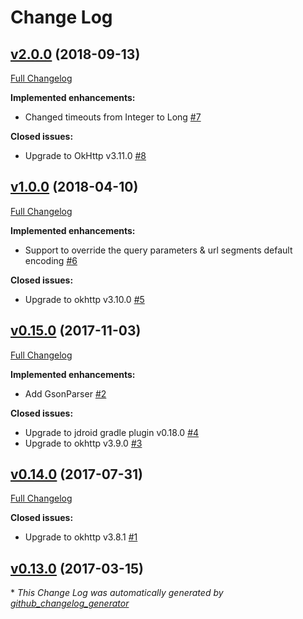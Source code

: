 # Change Log

## [v2.0.0](https://github.com/maxirosson/jdroid-java-http/tree/v2.0.0) (2018-09-13)
[Full Changelog](https://github.com/maxirosson/jdroid-java-http/compare/v1.0.0...v2.0.0)

**Implemented enhancements:**

- Changed timeouts from Integer to Long [\#7](https://github.com/maxirosson/jdroid-java-http/issues/7)

**Closed issues:**

- Upgrade to OkHttp v3.11.0 [\#8](https://github.com/maxirosson/jdroid-java-http/issues/8)

## [v1.0.0](https://github.com/maxirosson/jdroid-java-http/tree/v1.0.0) (2018-04-10)
[Full Changelog](https://github.com/maxirosson/jdroid-java-http/compare/v0.15.0...v1.0.0)

**Implemented enhancements:**

- Support to override the query parameters & url segments default encoding [\#6](https://github.com/maxirosson/jdroid-java-http/issues/6)

**Closed issues:**

- Upgrade to okhttp v3.10.0 [\#5](https://github.com/maxirosson/jdroid-java-http/issues/5)

## [v0.15.0](https://github.com/maxirosson/jdroid-java-http/tree/v0.15.0) (2017-11-03)
[Full Changelog](https://github.com/maxirosson/jdroid-java-http/compare/v0.14.0...v0.15.0)

**Implemented enhancements:**

- Add GsonParser [\#2](https://github.com/maxirosson/jdroid-java-http/issues/2)

**Closed issues:**

- Upgrade to jdroid gradle plugin v0.18.0 [\#4](https://github.com/maxirosson/jdroid-java-http/issues/4)
- Upgrade to okhttp v3.9.0 [\#3](https://github.com/maxirosson/jdroid-java-http/issues/3)

## [v0.14.0](https://github.com/maxirosson/jdroid-java-http/tree/v0.14.0) (2017-07-31)
[Full Changelog](https://github.com/maxirosson/jdroid-java-http/compare/v0.13.0...v0.14.0)

**Closed issues:**

- Upgrade to okhttp v3.8.1 [\#1](https://github.com/maxirosson/jdroid-java-http/issues/1)

## [v0.13.0](https://github.com/maxirosson/jdroid-java-http/tree/v0.13.0) (2017-03-15)


\* *This Change Log was automatically generated by [github_changelog_generator](https://github.com/skywinder/Github-Changelog-Generator)*